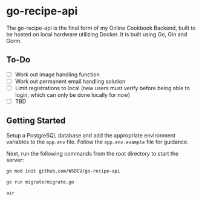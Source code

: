 # go-recipe-api

The go-recipe-api is the final form of my Online Cookbook Backend, built to be hosted on local hardware utilizing Docker. It is built using Go, Gin and Gorm.

## To-Do

- [ ] Work out image handling function
- [ ] Work out permanent email handling solution
- [ ] Limit registrations to local (new users must verify before being able to login, which can only be done locally for now)
- [ ] TBD

## Getting Started

Setup a PostgreSQL database and add the appropriate environment variables to the `app.env` file. Follow the `app.env.example` file for guidance.

Next, run the following commands from the root directory to start the server:

```bash
go mod init github.com/W5DEV/go-recipe-api

go run migrate/migrate.go

air
```
